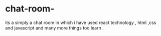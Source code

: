 # chat-room-
its a simply a chat room  in which i have used react technology , html ,css and javascript and many more things too learn .
